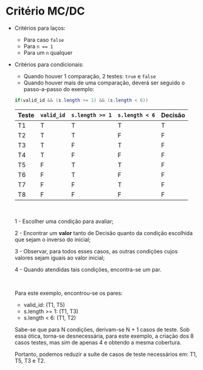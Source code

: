 # Critério MC/DC

- Critérios para laços:
    - Para caso ``false``
    - Para ``n == 1``
    - Para um ``n`` qualquer

- Critérios para condicionais:
    - Quando houver 1 comparação, 2 testes: ``true`` e ``false``
    - Quando houver mais de uma comparação, deverá ser seguido o passo-a-passo do exemplo:

    ```java
    if(valid_id && (s.length >= 1) && (s.length < 6))
    ```

    | Teste | `valid_id` | `s.length >= 1` | `s.length < 6` | Decisão |
    |-------|------------|-----------------|----------------|---------|
    | T1    |     T      |       T         |       T        |    T    |
    | T2    |     T      |       T         |       F        |    F    |
    | T3    |     T      |       F         |       T        |    F    |
    | T4    |     T      |       F         |       F        |    F    |
    | T5    |     F      |       T         |       T        |    F    |
    | T6    |     F      |       T         |       F        |    F    |
    | T7    |     F      |       F         |       T        |    F    |
    | T8    |     F      |       F         |       F        |    F    |
    
    <br>

    1 - Escolher uma condição para avaliar;

    2 - Encontrar um **valor** tanto de Decisão quanto da condição escolhida que sejam o inverso do inicial;

    3 - Observar, para todos esses casos, as outras condições cujos valores sejam iguais ao valor inicial;

    4 - Quando atendidas tais condições, encontra-se um par.
    
    <br>

    Para este exemplo, encontrou-se os pares:
    - valid_id:       (T1, T5)
    - s.length >= 1:  (T1, T3)
    - s.length < 6:   (T1, T2)

    Sabe-se que para N condições, derivam-se N + 1 casos de teste. Sob essa ótica, torna-se desnecessária, para este exemplo, a criação dos 8 casos testes, mas sim de apenas 4 e obtendo a mesma cobertura.

    Portanto, podemos reduzir a suíte de casos de teste necessários em:
    T1, T5, T3 e T2.


